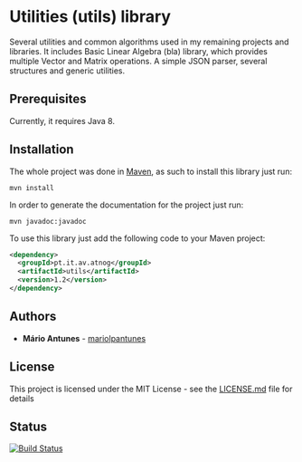 # Utilities (utils) library

Several utilities and common algorithms used in my remaining projects and libraries.
It includes Basic Linear Algebra (bla) library, which provides multiple Vector and Matrix operations.
A simple JSON parser, several structures and generic utilities.

## Prerequisites

Currently, it requires Java 8.

## Installation

The whole project was done in [Maven](https://maven.apache.org/), as such to install this library just run:
```
mvn install
```
In order to generate the documentation for the project just run:
```
mvn javadoc:javadoc
```
To use this library just add the following code to your Maven project:
```xml
<dependency>
  <groupId>pt.it.av.atnog</groupId>
  <artifactId>utils</artifactId>
  <version>1.2</version>
</dependency>
```

## Authors

* **Mário Antunes** - [mariolpantunes](https://github.com/mariolpantunes)

## License

This project is licensed under the MIT License - see the [LICENSE.md](LICENSE.md) file for details

## Status
[![Build Status](https://travis-ci.org/mariolpantunes/utils.svg?branch=master)](https://travis-ci.org/mariolpantunes/utils)
